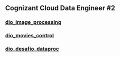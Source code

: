 ## Cognizant Cloud Data Engineer #2
### [dio_image_processing](./dio_image_processing)
### [dio_movies_control](./dio_movies_control)
### [dio_desafio_dataproc](../Banco_Carrefour_Data_Engineer/dio_desafio_dataproc)

